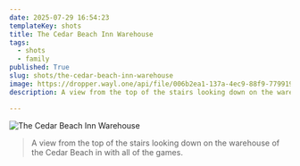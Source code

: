 ```yaml
---
date: 2025-07-29 16:54:23
templateKey: shots
title: The Cedar Beach Inn Warehouse
tags:
  - shots
  - family
published: True
slug: shots/the-cedar-beach-inn-warehouse
image: https://dropper.wayl.one/api/file/006b2ea1-137a-4ec9-88f9-77991937d97c.png
description: A view from the top of the stairs looking down on the warehouse of the Cedar Beach in with all of the games.

---
```


![The Cedar Beach Inn Warehouse](https://dropper.wayl.one/api/file/006b2ea1-137a-4ec9-88f9-77991937d97c.png)

> A view from the top of the stairs looking down on the warehouse of the Cedar Beach in with all of the games.
